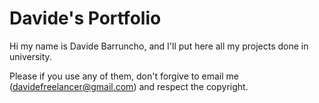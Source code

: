 Davide's Portfolio
============

Hi my name is Davide Barruncho, and I'll put here all my projects done in university.

Please if you use any of them, don't forgive to email me (davidefreelancer@gmail.com) and respect the copyright.
